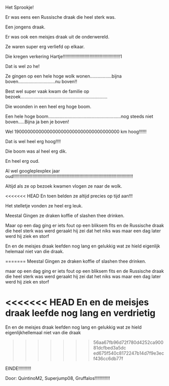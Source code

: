 Het Sprookje!



Er was eens een Russische draak die heel sterk was.



Een jongens draak.



Er was ook een meisjes draak uit de onderwereld.



Ze waren super erg verliefd op elkaar.



Die kregen verkering Hartje!!!!!!!!!!!!!!!!!!!!!!!!!!!!!!!!!!!!!!!!!!!!!1



Dat is wel zo he!



Ze gingen op een hele hoge wolk wonen.................bijna boven.............................nu boven!!



Best wel super vaak kwam de familie op bezoek....................................................................

Die woonden in een heel erg hoge boom.



Een hele hoge boom.........................................................nog steeds niet boven.....Bijna ja ben je boven!



Wel 19000000000000000000000000000000000000 km hoog!!!!!!



Dat is wel heel erg hoog!!!!



Die boom was al heel erg dik.



En heel erg oud.



Al wel googleplexplex jaar oud!!!!!!!!!!!!!!!!!!!!!!!!!!!!!!!!!!!!!!!!!!!!!!!!!!!!!!!!!!!!!!!!!!!!!!!!!!!!!!!!!!!!!!!!!!!!!!



Altijd als ze op bezoek kwamen vlogen ze naar de wolk.



<<<<<<< HEAD
En toen belden ze altijd precies op tijd aan!!!



Het stelletje vonden ze heel erg leuk.



Meestal Gingen ze draken koffie of slashen thee drinken.


Maar op een dag ging er iets fout op een bliksem fits en de Russische draak die heel sterk was werd geraakt hij zei dat het niks was maar een dag later werd hij ziek en storf  

En en de meisjes draak leefden nog lang en gelukkig wat ze hield eigenlijk helemaal niet van die draak. 


=======
Meestal Gingen ze draken koffie of slashen thee drinken.

maar op een dag ging er iets fout op een bliksem fits en de Russische draak die heel sterk was werd  geraakt hij zei dat het niks was maar een dag later werd hij ziek en storf  

<<<<<<< HEAD
En en de meisjes draak leefde nog lang en verdrietig 
=======
En en de meisjes draak leefden nog lang en gelukkig wat ze hield eigenlijkhellemaal niet van die draak 
>>>>>>> 56aa67fb96d72f780d4252ca90081dcfbed3a5dc
>>>>>>> ed675f540c8172247b14d7f9e3ecf436cc6db77f

EINDE!!!!!!!!!!

Door: QuintinoM2, Superjump08, Gruffalos!!!!!!!!!!!!
